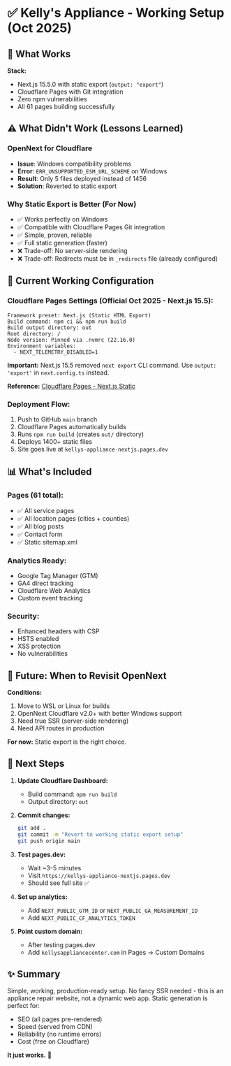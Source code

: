 # ✅ Kelly's Appliance - Working Setup (Oct 2025)

## 🎯 What Works

**Stack:**
- Next.js 15.5.0 with static export (`output: "export"`)
- Cloudflare Pages with Git integration
- Zero npm vulnerabilities
- All 61 pages building successfully

## ⚠️ What Didn't Work (Lessons Learned)

### OpenNext for Cloudflare
- **Issue**: Windows compatibility problems
- **Error**: `ERR_UNSUPPORTED_ESM_URL_SCHEME` on Windows
- **Result**: Only 5 files deployed instead of 1456
- **Solution**: Reverted to static export

### Why Static Export is Better (For Now)
- ✅ Works perfectly on Windows
- ✅ Compatible with Cloudflare Pages Git integration
- ✅ Simple, proven, reliable
- ✅ Full static generation (faster)
- ❌ Trade-off: No server-side rendering
- ❌ Trade-off: Redirects must be in `_redirects` file (already configured)

## 🚀 Current Working Configuration

### Cloudflare Pages Settings (Official Oct 2025 - Next.js 15.5):
```
Framework preset: Next.js (Static HTML Export)
Build command: npm ci && npm run build
Build output directory: out
Root directory: /
Node version: Pinned via .nvmrc (22.16.0)
Environment variables:
  - NEXT_TELEMETRY_DISABLED=1
```

**Important:** Next.js 15.5 removed `next export` CLI command. 
Use `output: 'export'` in `next.config.ts` instead.

**Reference:** [Cloudflare Pages - Next.js Static](https://developers.cloudflare.com/pages/framework-guides/nextjs/)

### Deployment Flow:
1. Push to GitHub `main` branch
2. Cloudflare Pages automatically builds
3. Runs `npm run build` (creates `out/` directory)
4. Deploys 1400+ static files
5. Site goes live at `kellys-appliance-nextjs.pages.dev`

## 📊 What's Included

### Pages (61 total):
- ✅ All service pages
- ✅ All location pages (cities + counties)
- ✅ All blog posts
- ✅ Contact form
- ✅ Static sitemap.xml

### Analytics Ready:
- Google Tag Manager (GTM)
- GA4 direct tracking
- Cloudflare Web Analytics
- Custom event tracking

### Security:
- Enhanced headers with CSP
- HSTS enabled
- XSS protection
- No vulnerabilities

## 🔄 Future: When to Revisit OpenNext

**Conditions:**
1. Move to WSL or Linux for builds
2. OpenNext Cloudflare v2.0+ with better Windows support
3. Need true SSR (server-side rendering)
4. Need API routes in production

**For now:** Static export is the right choice.

## 🎯 Next Steps

1. **Update Cloudflare Dashboard:**
   - Build command: `npm run build`
   - Output directory: `out`

2. **Commit changes:**
   ```bash
   git add .
   git commit -m "Revert to working static export setup"
   git push origin main
   ```

3. **Test pages.dev:**
   - Wait ~3-5 minutes
   - Visit `https://kellys-appliance-nextjs.pages.dev`
   - Should see full site ✅

4. **Set up analytics:**
   - Add `NEXT_PUBLIC_GTM_ID` or `NEXT_PUBLIC_GA_MEASUREMENT_ID`
   - Add `NEXT_PUBLIC_CF_ANALYTICS_TOKEN`

5. **Point custom domain:**
   - After testing pages.dev
   - Add `kellysappliancecenter.com` in Pages → Custom Domains

## ✨ Summary

Simple, working, production-ready setup. No fancy SSR needed - this is an appliance repair website, not a dynamic web app. Static generation is perfect for:
- SEO (all pages pre-rendered)
- Speed (served from CDN)
- Reliability (no runtime errors)
- Cost (free on Cloudflare)

**It just works.** 🚀
